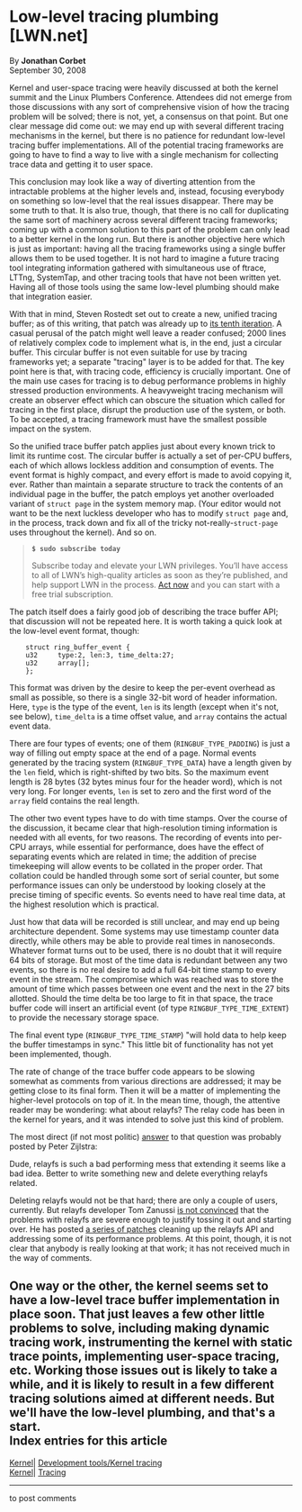 # Low-level tracing plumbing [LWN.net]

By **Jonathan Corbet**  
September 30, 2008 

Kernel and user-space tracing were heavily discussed at both the kernel summit and the Linux Plumbers Conference. Attendees did not emerge from those discussions with any sort of comprehensive vision of how the tracing problem will be solved; there is not, yet, a consensus on that point. But one clear message did come out: we may end up with several different tracing mechanisms in the kernel, but there is no patience for redundant low-level tracing buffer implementations. All of the potential tracing frameworks are going to have to find a way to live with a single mechanism for collecting trace data and getting it to user space. 

This conclusion may look like a way of diverting attention from the intractable problems at the higher levels and, instead, focusing everybody on something so low-level that the real issues disappear. There may be some truth to that. It is also true, though, that there is no call for duplicating the same sort of machinery across several different tracing frameworks; coming up with a common solution to this part of the problem can only lead to a better kernel in the long run. But there is another objective here which is just as important: having all the tracing frameworks using a single buffer allows them to be used together. It is not hard to imagine a future tracing tool integrating information gathered with simultaneous use of ftrace, LTTng, SystemTap, and other tracing tools that have not been written yet. Having all of those tools using the same low-level plumbing should make that integration easier. 

With that in mind, Steven Rostedt set out to create a new, unified tracing buffer; as of this writing, that patch was already up to [its tenth iteration](/Articles/300994/). A casual perusal of the patch might well leave a reader confused; 2000 lines of relatively complex code to implement what is, in the end, just a circular buffer. This circular buffer is not even suitable for use by tracing frameworks yet; a separate "tracing" layer is to be added for that. The key point here is that, with tracing code, efficiency is crucially important. One of the main use cases for tracing is to debug performance problems in highly stressed production environments. A heavyweight tracing mechanism will create an observer effect which can obscure the situation which called for tracing in the first place, disrupt the production use of the system, or both. To be accepted, a tracing framework must have the smallest possible impact on the system. 

So the unified trace buffer patch applies just about every known trick to limit its runtime cost. The circular buffer is actually a set of per-CPU buffers, each of which allows lockless addition and consumption of events. The event format is highly compact, and every effort is made to avoid copying it, ever. Rather than maintain a separate structure to track the contents of an individual page in the buffer, the patch employs yet another overloaded variant of `struct page` in the system memory map. (Your editor would not want to be the next luckless developer who has to modify `struct page` and, in the process, track down and fix all of the tricky not-really-`struct-page` uses throughout the kernel). And so on. 

> **`$ sudo subscribe today`**
> 
> Subscribe today and elevate your LWN privileges. You’ll have access to all of LWN’s high-quality articles as soon as they’re published, and help support LWN in the process. [Act now](https://lwn.net/Promo/nst-sudo/claim) and you can start with a free trial subscription. 

The patch itself does a fairly good job of describing the trace buffer API; that discussion will not be repeated here. It is worth taking a quick look at the low-level event format, though: 
    
    
        struct ring_buffer_event {
    	u32		type:2, len:3, time_delta:27;
    	u32		array[];
        };
    

This format was driven by the desire to keep the per-event overhead as small as possible, so there is a single 32-bit word of header information. Here, `type` is the type of the event, `len` is its length (except when it's not, see below), `time_delta` is a time offset value, and `array` contains the actual event data. 

There are four types of events; one of them (`RINGBUF_TYPE_PADDING`) is just a way of filling out empty space at the end of a page. Normal events generated by the tracing system (`RINGBUF_TYPE_DATA`) have a length given by the `len` field, which is right-shifted by two bits. So the maximum event length is 28 bytes (32 bytes minus four for the header word), which is not very long. For longer events, `len` is set to zero and the first word of the `array` field contains the real length. 

The other two event types have to do with time stamps. Over the course of the discussion, it became clear that high-resolution timing information is needed with all events, for two reasons. The recording of events into per-CPU arrays, while essential for performance, does have the effect of separating events which are related in time; the addition of precise timekeeping will allow events to be collated in the proper order. That collation could be handled through some sort of serial counter, but some performance issues can only be understood by looking closely at the precise timing of specific events. So events need to have real time data, at the highest resolution which is practical. 

Just how that data will be recorded is still unclear, and may end up being architecture dependent. Some systems may use timestamp counter data directly, while others may be able to provide real times in nanoseconds. Whatever format turns out to be used, there is no doubt that it will require 64 bits of storage. But most of the time data is redundant between any two events, so there is no real desire to add a full 64-bit time stamp to every event in the stream. The compromise which was reached was to store the amount of time which passes between one event and the next in the 27 bits allotted. Should the time delta be too large to fit in that space, the trace buffer code will insert an artificial event (of type `RINGBUF_TYPE_TIME_EXTENT`) to provide the necessary storage space. 

The final event type (`RINGBUF_TYPE_TIME_STAMP`) "will hold data to help keep the buffer timestamps in sync." This little bit of functionality has not yet been implemented, though. 

The rate of change of the trace buffer code appears to be slowing somewhat as comments from various directions are addressed; it may be getting close to its final form. Then it will be a matter of implementing the higher-level protocols on top of it. In the mean time, though, the attentive reader may be wondering: what about relayfs? The relay code has been in the kernel for years, and it was intended to solve just this kind of problem. 

The most direct (if not most politic) [answer](/Articles/301011/) to that question was probably posted by Peter Zijlstra: 

Dude, relayfs is such a bad performing mess that extending it seems like a bad idea. Better to write something new and delete everything relayfs related. 

Deleting relayfs would not be that hard; there are only a couple of users, currently. But relayfs developer Tom Zanussi [is not convinced](/Articles/301012/) that the problems with relayfs are severe enough to justify tossing it out and starting over. He has posted [a series of patches](/Articles/301014/) cleaning up the relayfs API and addressing some of its performance problems. At this point, though, it is not clear that anybody is really looking at that work; it has not received much in the way of comments. 

One way or the other, the kernel seems set to have a low-level trace buffer implementation in place soon. That just leaves a few other little problems to solve, including making dynamic tracing work, instrumenting the kernel with static trace points, implementing user-space tracing, etc. Working those issues out is likely to take a while, and it is likely to result in a few different tracing solutions aimed at different needs. But we'll have the low-level plumbing, and that's a start.  
Index entries for this article  
---  
[Kernel](/Kernel/Index)| [Development tools/Kernel tracing](/Kernel/Index#Development_tools-Kernel_tracing)  
[Kernel](/Kernel/Index)| [Tracing](/Kernel/Index#Tracing)  
  


* * *

to post comments 
